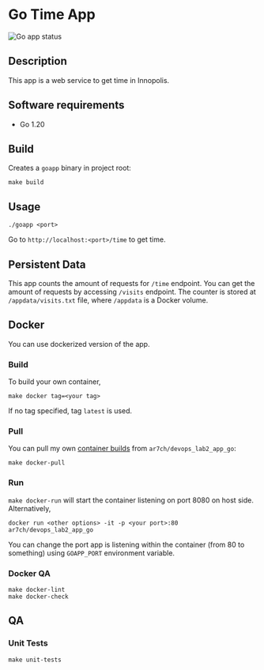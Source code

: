 # Go Time App

![Go app status](https://github.com/ar7ch/core-course-labs/actions/workflows/.github/workflows/app_go.yml/badge.svg?branch=lab3)

## Description

This app is a web service to get time in Innopolis.

## Software requirements
* Go 1.20

## Build
Creates a `goapp` binary in project root:
```
make build
```

## Usage
```
./goapp <port>
```

Go to `http://localhost:<port>/time` to get time.

## Persistent Data

This app counts the amount of requests for `/time` endpoint. You can get the amount of requests by accessing `/visits` endpoint. The counter is stored at `/appdata/visits.txt` file, where `/appdata` is a Docker volume.

## Docker
You can use dockerized version of the app.
### Build
To build your own container, 
```
make docker tag=<your tag>
```
If no tag specified, tag `latest` is used.
### Pull
You can pull my own [container builds](https://hub.docker.com/u/ar7ch/devops_lab2_app_go/general) from `ar7ch/devops_lab2_app_go`:
```
make docker-pull
```
### Run
`make docker-run` will start the container listening on port 8080 on host side.
Alternatively,
```
docker run <other options> -it -p <your port>:80 ar7ch/devops_lab2_app_go 
```
You can change the port app is listening within the container (from 80 to something) using `GOAPP_PORT` environment variable.

### Docker QA
```
make docker-lint
make docker-check
```

## QA
### Unit Tests

```
make unit-tests
```

